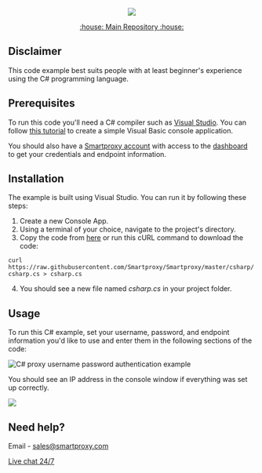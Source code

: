 <p align="center">
    <a href="https://smartproxy.com/"><img src="https://snipboard.io/3IyORg.jpg"></a>
  </a>
</p>

<p align="center">
    <a href="https://github.com/Smartproxy/Smartproxy"> :house: Main Repository :house: </a>
</p>

## Disclaimer

This code example best suits people with at least beginner's experience using the C# programming language.

## Prerequisites

To run this code you'll need a C# compiler such as [Visual Studio](https://visualstudio.microsoft.com/). You can follow [this tutorial](https://learn.microsoft.com/en-us/visualstudio/get-started/visual-basic/tutorial-console?view=vs-2022) to create a simple Visual Basic console application.

You should also have a [Smartproxy account](https://dashboard.smartproxy.com/register) with access to the [dashboard](https://dashboard.smartproxy.com/residential-proxies/proxy-setup) to get your credentials and endpoint information.

## Installation

The example is built using Visual Studio. You can run it by following these steps:

1. Create a new Console App.
2. Using a terminal of your choice, navigate to the project's directory.
3. Copy the code from [here](https://raw.githubusercontent.com/Smartproxy/Smartproxy/master/csharp/csharp.cs) or run this cURL command to download the code:

`curl https://raw.githubusercontent.com/Smartproxy/Smartproxy/master/csharp/csharp.cs > csharp.cs`

4. You should see a new file named *csharp.cs* in your project folder.

## Usage

To run this C# example, set your username, password, and endpoint information you'd like to use and enter them in the following sections of the code:

<img src="https://i.imgur.com/BIoX2Jd.png" alt="C# proxy username password authentication example">

You should see an IP address in the console window if everything was set up correctly.

<img src="https://i.imgur.com/wKh9fj7.png">

## Need help?
Email - sales@smartproxy.com

<a href="https://direct.lc.chat/12092754/">Live chat 24/7</a>

